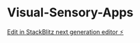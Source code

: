# Visual-Sensory-Apps

[Edit in StackBlitz next generation editor ⚡️](https://stackblitz.com/~/github.com/j5757/Visual-Sensory-Apps)